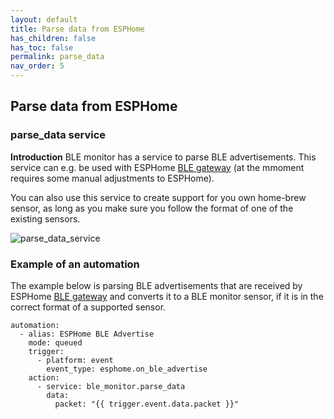 ```yaml
---
layout: default
title: Parse data from ESPHome
has_children: false
has_toc: false
permalink: parse_data
nav_order: 5
---
```



## Parse data from ESPHome


### parse_data service

   **Introduction**
   BLE monitor has a service to parse BLE advertisements. This service can e.g. be used with ESPHome [BLE gateway](https://github.com/myhomeiot/esphome-components#ble-gateway) (at the mmoment requires some manual adjustments to ESPHome).

   You can also use this service to create support for you own home-brew sensor, as long as you make sure you follow the format of one of the existing sensors.

  ![parse_data_service]({{site.baseurl}}/assets/images/parse_data_service_screen.png)

### Example of an automation

The example below is parsing BLE advertisements that are received by ESPHome [BLE gateway](https://github.com/myhomeiot/esphome-components#ble-gateway) and converts it to a BLE monitor sensor, if it is in the correct format of a supported sensor. 

```
automation:
  - alias: ESPHome BLE Advertise
    mode: queued
    trigger:
      - platform: event
        event_type: esphome.on_ble_advertise
    action:
      - service: ble_monitor.parse_data
        data:
          packet: "{{ trigger.event.data.packet }}"
```